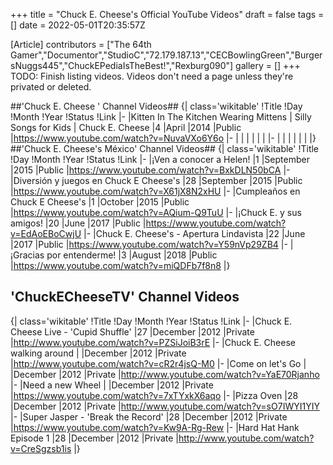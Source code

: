 +++
title = "Chuck E. Cheese's Official YouTube Videos"
draft = false
tags = []
date = 2022-05-01T20:35:57Z

[Article]
contributors = ["The 64th Gamer","Documentor","StudioC","72.179.187.13","CECBowlingGreen","BurgersNuggs445","ChuckEPediaIsTheBest!","Rexburg090"]
gallery = []
+++
TODO: Finish listing videos. Videos don't need a page unless they're privated or deleted.

##'Chuck E. Cheese ' Channel Videos##
{| class='wikitable'
!Title
!Day
!Month
!Year
!Status
!Link
|-
|<nowiki>Kitten In The Kitchen Wearing Mittens | Silly Songs for Kids | Chuck E. Cheese</nowiki>
|4
|April
|2014
|Public
|https://www.youtube.com/watch?v=NuvaVXo6Y6o
|-
|
|
|
|
|
|
|-
|
|
|
|
|
|
|}
##'Chuck E. Cheese's México' Channel Videos##
{| class='wikitable'
!Title
!Day
!Month
!Year
!Status
!Link
|-
|¡Ven a conocer a Helen!
|1
|September
|2015
|Public
|https://www.youtube.com/watch?v=BxkDLN50bCA
|-
|Diversión y juegos en Chuck E Cheese's
|28
|September
|2015
|Public
|https://www.youtube.com/watch?v=X61jX8N2xHU
|-
|Cumpleaños en Chuck E Cheese's
|1
|October
|2015
|Public
|https://www.youtube.com/watch?v=AQium-Q9TuU
|-
|¡Chuck E. y sus amigos!
|20
|June
|2017
|Public
|https://www.youtube.com/watch?v=EdAoEBoCwjU
|-
|Chuck E. Cheese's - Apertura Lindavista
|22
|June
|2017
|Public
|https://www.youtube.com/watch?v=Y59nVp29ZB4
|-
|¡Gracias por entenderme!
|3
|August
|2018
|Public
|https://www.youtube.com/watch?v=miQDFb7f8n8
|}

## 'ChuckECheeseTV' Channel Videos ##
{| class='wikitable'
!Title
!Day
!Month
!Year
!Status
!Link
|-
|Chuck E. Cheese Live - 'Cupid Shuffle'
|27
|December
|2012
|Private
|http://www.youtube.com/watch?v=PZSiJoiB3rE
|-
|Chuck E. Cheese walking around
|
|December
|2012
|Private
|http://www.youtube.com/watch?v=cR2r4jsQ-M0
|-
|Come on let's Go
|
|December
|2012
|Private
|http://www.youtube.com/watch?v=YaE70Rjanho
|-
|Need a new Wheel
|
|December
|2012
|Private
|https://www.youtube.com/watch?v=7xTYxkX6aqo
|-
|Pizza Oven
|28
|December
|2012
|Private
|http://www.youtube.com/watch?v=sO7IWYI1YIY
|-
|Super Jasper - 'Break the Record'
|28
|December
|2012
|Private
|https://www.youtube.com/watch?v=Kw9A-Rg-Rew
|-
|Hard Hat Hank Episode 1
|28
|December
|2012
|Private
|http://www.youtube.com/watch?v=CreSgzsb1is
|}